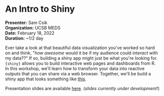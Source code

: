 # An Intro to Shiny
**Presenter:** Sam Csik   
**Organization:** UCSB MEDS  
**Date:** February 18, 2022  
**Duration:** ~1/2 day

Ever take a look at that beautiful data visualization you've worked so hard on and think, "how *awesome* would it be if my audience could *interact* with my data??" If so, building a shiny app might just be what you're looking for. `{shiny}` allows you to build interactive web pages and dashboards from R. In this workshop, we'll learn how to transform your data into reactive outputs that you can share via a web browser. Together, we'll be build a shiny app that looks something like [this](https://github.com/samanthacsik/practice-shiny).

Presentation slides are available [here](https://ucsb-meds.github.io/shiny-workshop/#1). (*slides currently under development!*)
